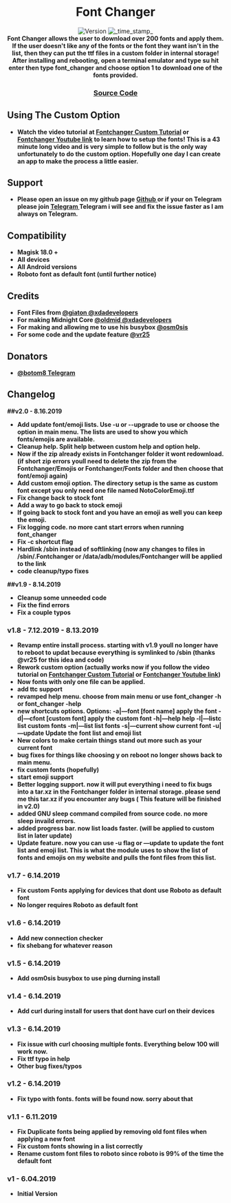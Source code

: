 <h1 align="center">Font Changer</h1>

<div align="center">
  <!-- Version -->
    <img src="https://img.shields.io/badge/Version-v1.8-blue.svg?longCache=true&style=popout-square"
      alt="Version" />
  <!-- Last Updated -->
    <img src="https://img.shields.io/badge/Updated-August 13, 2019-green.svg?longCache=true&style=flat-square"
      alt="_time_stamp_" />
</div>

<div align="center">
  <strong>Font Changer allows the user to download over 200 fonts and apply them. If the user doesn't like any of the fonts or the font they want isn't in the list, then they can put the ttf files in a custom folder in internal storage! After installing and rebooting, open a terminal emulator and type su hit enter then type font_changer and choose option 1 to download one of the fonts provided.
</div>

<div align="center">
  <h3>
    <a href="https://github.com/johnfawkes/fontchanger">
      Source Code
    </a>
  </h3>
</div>

## Using The Custom Option
* Watch the video tutorial at <a href="https://john-fawkes.com/fontchanger.html">Fontchanger Custom Tutorial</a> or <a href="https://www.youtube.com/watch?v=YLUl5X-uVZc">Fontchanger Youtube link</a> to learn how to setup the fonts! This is a 43 minute long video and is very simple to follow but is the only way unfortunately to do the custom option. Hopefully one day I can create an app to make the process a little easier. 

## Support
- Please open an issue on my github page <a href="https://github.com/Magisk-Modules-Repo/fontchanger"> Github </a> or if your on Telegram please join <a href="https://t.me/fontchange_magisk"> Telegram </a> Telegram i will see and fix the issue faster as I am always on Telegram.

## Compatibility
- Magisk 18.0 +
- All devices
- All Android versions
- Roboto font as default font (until further notice)

## Credits
- Font Files from <a href="https://forum.xda-developers.com/android/themes/fonts-flashable-zips-t3219827">@giaton @xdadevelopers</a>
- For making Midnight Core <a href="https://forum.xda-developers.com/member.php?u=8918441">@oldmid @xdadevelopers</a>
- For making and allowing me to use his busybox <a href="https://forum.xda-developers.com/member.php?u=4544860">@osm0sis</a>
- For some code and the update feature <a href="https://t.me/vr25xda/">@vr25</a>

## Donators
- <a href="t.me/botom8">@botom8 Telegram</a>

## Changelog
##v2.0 - 8.16.2019
* Add update font/emoji lists. Use -u or --upgrade to use or choose the option in main menu. The lists are used to show you which fonts/emojis are available.
* Cleanup help. Split help between custom help and option help.
* Now if the zip already exists in Fontchanger folder it wont redownload.(if short zip errors youll need to delete the zip from the Fontchanger/Emojis or Fontchanger/Fonts folder and then choose that font/emoji again)
* Add custom emoji option. The directory setup is the same as custom font except you only need one file named NotoColorEmoji.ttf
* Fix change back to stock font
* Add a way to go back to stock emoji
* If going back to stock font and you have an emoji as well you can keep the emoji.
* Fix logging code. no more cant start errors when running font_changer
* Fix -c shortcut flag
* Hardlink /sbin instead of softlinking (now any changes to files in /sbin/.Fontchanger or /data/adb/modules/Fontchanger will be applied to the link
* code cleanup/typo fixes

##v1.9 - 8.14.2019
* Cleanup some unneeded code
* Fix the find errors
* Fix a couple typos

### v1.8 - 7.12.2019 - 8.13.2019
* Revamp entire install process. starting with v1.9 youll no longer have to reboot to updat because everything is symlinked to /sbin (thanks @vr25 for this idea and code)
* Rework custom option (actually works now if you follow the video tutorial on <a href="https://john-fawkes.com/fontchanger.html">Fontchanger Custom Tutorial</a> or <a href="https://www.youtube.com/watch?v=YLUl5X-uVZc">Fontchanger Youtube link</a>)
* Now fonts with only one file can be applied.
* add ttc support
* revamped help menu. choose from main menu or use font_changer -h or font_changer -help
* new shortcuts options. 
Options:
    -a|—font [font name]        apply the font
    -d|—cfont [custom font]     apply the custom font
    -h|—help                    help
    -l|—listc                   list custom fonts
    -m|—list                    list fonts <basically skips main menu>
    -s|—current                 show current font
    -u|—update                  Update the font list and emoji list
* New colors to make certain things stand out more such as your current font
* bug fixes for things like choosing y on reboot no longer shows back to main menu.
* fix custom fonts (hopefully)
* start emoji support
* Better logging support. now it will put everything i need to fix bugs into a tar.xz in the Fontchanger folder in internal storage. please send me this tar.xz if you encounter any bugs ( This feature will be finished in v2.0)
* added GNU sleep command compiled from source code. no more sleep invaild errors.
* added progress bar. now list loads faster. (will be applied to custom list in later update)
* Update feature. now you can use -u flag or —update to update the font list and emoji list. This is what the module uses to show the list of fonts and emojis on my website and pulls the font files from this list.

### v1.7 - 6.14.2019
* Fix custom Fonts applying for devices that dont use Roboto as default font
* No longer requires Roboto as default font

### v1.6 - 6.14.2019
* Add new connection checker
* fix shebang for whatever reason

### v1.5 - 6.14.2019
* Add osm0sis busybox to use ping durning install

### v1.4 - 6.14.2019
* Add curl during install for users that dont have curl on their devices

### v1.3 - 6.14.2019
* Fix issue with curl choosing multiple fonts. Everything below 100 will work now. 
* Fix ttf typo in help
* Other bug fixes/typos

### v1.2 - 6.14.2019
* Fix typo with fonts. fonts will be found now. sorry about that

### v1.1 - 6.11.2019
* Fix Duplicate fonts being applied by removing old font files when applying a new font
* Fix custom fonts showing in a list correctly
* Rename custom font files to roboto since roboto is 99% of the time the default font

### v1 - 6.04.2019
* Initial Version
